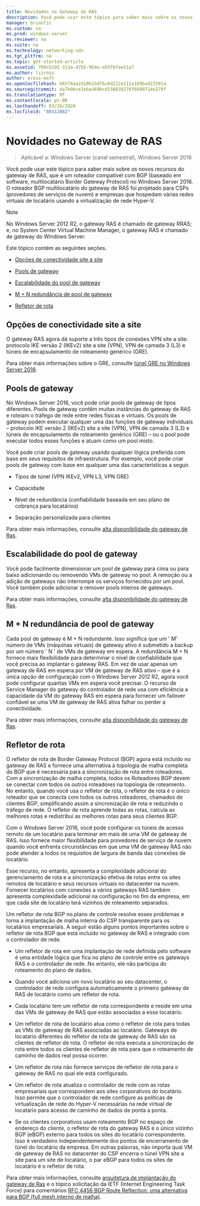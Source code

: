 ```yaml
---
title: Novidades no Gateway de RAS
description: Você pode usar este tópico para saber mais sobre os novos recursos do gateway de RAS, que é um roteador compatível com BGP (baseado em software, multilocatário Border Gateway Protocol) no Windows Server 2016.
manager: brianlic
ms.custom: na
ms.prod: windows-server
ms.reviewer: na
ms.suite: na
ms.technology: networking-sdn
ms.tgt_pltfrm: na
ms.topic: get-started-article
ms.assetid: 709cb192-313a-47b5-954e-eb5f6fee51a7
ms.author: lizross
author: eross-msft
ms.openlocfilehash: b65f4aa2d10b1bdf6c0d212a111a169bad23591a
ms.sourcegitcommit: da7b9bce1eba369bcd156639276f6899714e279f
ms.translationtype: MT
ms.contentlocale: pt-BR
ms.lasthandoff: 03/26/2020
ms.locfileid: "80312882"
---
```

# <a name="whats-new-in-ras-gateway"></a>Novidades no Gateway de RAS

>Aplicável a: Windows Server (canal semestral), Windows Server 2016

Você pode usar este tópico para saber mais sobre os novos recursos do gateway de RAS, que é um roteador compatível com BGP (baseado em software, multilocatário Border Gateway Protocol) no Windows Server 2016. O roteador BGP multilocatário do gateway de RAS foi projetado para CSPs (provedores de serviços de nuvem) e empresas que hospedam várias redes virtuais de locatário usando a virtualização de rede Hyper-V.  
  
> [!NOTE]  
> No Windows Server 2012 R2, o gateway RAS é chamado de gateway RRAS; e, no System Center Virtual Machine Manager, o gateway RAS é chamado de gateway do Windows Server.  
  
Este tópico contém as seguintes seções.  
  
-   [Opções de conectividade site a site](#bkmk_s2s)  
  
-   [Pools de gateway](#bkmk_pools)  
  
-   [Escalabilidade do pool de gateway](#bkmk_gps)  
  
-   [M + N redundância de pool de gateway](#bkmk_m)  
  
-   [Refletor de rota](#bkmk_rr)  
  
## <a name="site-to-site-connectivity-options"></a><a name="bkmk_s2s"></a>Opções de conectividade site a site  
O gateway RAS agora dá suporte a três tipos de conexões VPN site a site: protocolo IKE versão 2 (IKEv2) site a site (VPN), VPN de camada 3 (L3) e túneis de encapsulamento de roteamento genérico (GRE).  
  
Para obter mais informações sobre o GRE, consulte [túnel GRE no Windows Server 2016](../../../../remote/remote-access/ras-gateway/gre-tunneling-windows-server.md).  
  
## <a name="gateway-pools"></a><a name="bkmk_pools"></a>Pools de gateway  
No Windows Server 2016, você pode criar pools de gateway de tipos diferentes. Pools de gateway contêm muitas instâncias do gateway de RAS e roteiam o tráfego de rede entre redes físicas e virtuais. Os pools de gateway podem executar qualquer uma das funções de gateway individuais – protocolo IKE versão 2 (IKEv2) site a site (VPN), VPN de camada 3 (L3) e túneis de encapsulamento de roteamento genérico (GRE) – ou o pool pode executar todos esses funções e atuam como um pool misto.  
  
Você pode criar pools de gateway usando qualquer lógica preferida com base em seus requisitos de infraestrutura. Por exemplo, você pode criar pools de gateway com base em qualquer uma das características a seguir.  
  
-   Tipos de túnel (VPN IKEv2, VPN L3, VPN GRE)  
  
-   Capacidade  
  
-   Nível de redundância (confiabilidade baseada em seu plano de cobrança para locatários)  
  
-   Separação personalizada para clientes  
  
Para obter mais informações, consulte [alta disponibilidade do gateway de Ras](RAS-Gateway-High-Availability.md).  
  
## <a name="gateway-pool-scalability"></a><a name="bkmk_gps"></a>Escalabilidade do pool de gateway  
Você pode facilmente dimensionar um pool de gateway para cima ou para baixo adicionando ou removendo VMs de gateway no pool. A remoção ou a adição de gateways não interrompe os serviços fornecidos por um pool. Você também pode adicionar e remover pools inteiros de gateways.  
  
Para obter mais informações, consulte [alta disponibilidade do gateway de Ras](RAS-Gateway-High-Availability.md).  
  
## <a name="mn-gateway-pool-redundancy"></a><a name="bkmk_m"></a>M + N redundância de pool de gateway  
Cada pool de gateway é M + N redundante. Isso significa que um ' M' número de VMs (máquinas virtuais) de gateway ativo é submetido a backup por um número ' N ' de VMs de gateway em espera. A redundância M + N fornece mais flexibilidade para determinar o nível de confiabilidade que você precisa ao implantar o gateway RAS. Em vez de usar apenas um gateway de RAS em espera por VM de gateway de RAS ativo – que é a única opção de configuração com o Windows Server 2012 R2, agora você pode configurar quantas VMs em espera você precisar. O recurso de Service Manager do gateway do controlador de rede usa com eficiência a capacidade da VM do gateway RAS em espera para fornecer um failover confiável se uma VM de gateway de RAS ativa falhar ou perder a conectividade.  
  
Para obter mais informações, consulte [alta disponibilidade do gateway de Ras](RAS-Gateway-High-Availability.md).  
  
## <a name="route-reflector"></a><a name="bkmk_rr"></a>Refletor de rota  
O refletor de rota de Border Gateway Protocol (BGP) agora está incluído no gateway de RAS e fornece uma alternativa à topologia de malha completa do BGP que é necessária para a sincronização de rota entre roteadores. Com a sincronização de malha completa, todos os Roteadores BGP devem se conectar com todos os outros roteadores na topologia de roteamento. No entanto, quando você usa o refletor de rota, o refletor de rota é o único roteador que se conecta com todos os outros roteadores, chamados de clientes BGP, simplificando assim a sincronização de rota e reduzindo o tráfego de rede. O refletor de rota aprende todas as rotas, calcula as melhores rotas e redistribui as melhores rotas para seus clientes BGP.  
  
Com o Windows Server 2016, você pode configurar os túneis de acesso remoto de um locatário para terminar em mais de uma VM de gateway de RAS. Isso fornece maior flexibilidade para provedores de serviço de nuvem quando você enfrenta circunstâncias em que uma VM de gateway RAS não pode atender a todos os requisitos de largura de banda das conexões de locatário.  
  
Esse recurso, no entanto, apresenta a complexidade adicional do gerenciamento de rota e a sincronização efetiva de rotas entre os sites remotos de locatário e seus recursos virtuais no datacenter na nuvem. Fornecer locatários com conexões a vários gateways RAS também apresenta complexidade adicional na configuração no fim da empresa, em que cada site de locatário terá vizinhos de roteamento separados.  
  
Um refletor de rota BGP no plano de controle resolve esses problemas e torna a implantação de malha interna do CSP transparente para os locatários empresariais. A seguir estão alguns pontos importantes sobre o refletor de rota BGP que está incluído no gateway de RAS e integrado com o controlador de rede.  
  
-   Um refletor de rota em uma implantação de rede definida pelo software é uma entidade lógica que fica no plano de controle entre os gateways RAS e o controlador de rede. No entanto, ele não participa do roteamento do plano de dados.  
  
-   Quando você adiciona um novo locatário ao seu datacenter, o controlador de rede configura automaticamente o primeiro gateway de RAS de locatário como um refletor de rota.  
  
-   Cada locatário tem um refletor de rota correspondente e reside em uma das VMs de gateway de RAS que estão associadas a esse locatário.  
  
-   Um refletor de rota de locatário atua como o refletor de rota para todas as VMs de gateway de RAS associadas ao locatário. Gateways de locatário diferentes do refletor de rota de gateway de RAS são os clientes de refletor de rota. O refletor de rota executa a sincronização de rota entre todos os clientes de refletor de rota para que o roteamento de caminho de dados real possa ocorrer.  
  
-   Um refletor de rota não fornece serviços de refletor de rota para o gateway de RAS no qual ele está configurado.  
  
-   Um refletor de rota atualiza o controlador de rede com as rotas empresariais que correspondem aos sites corporativos do locatário. Isso permite que o controlador de rede configure as políticas de virtualização de rede do Hyper-V necessárias na rede virtual de locatário para acesso de caminho de dados de ponta a ponta.  
  
-   Se os clientes corporativos usam roteamento BGP no espaço de endereço do cliente, o refletor de rota do gateway RAS é o único vizinho BGP (eBGP) externo para todos os sites do locatário correspondente. Isso é verdadeiro independentemente dos pontos de encerramento de túnel do locatário da empresa. Em outras palavras, não importa qual VM de gateway de RAS no datacenter do CSP encerra o túnel VPN site a site para um site de locatário, o par eBGP para todos os sites de locatário é o refletor de rota.  
  
Para obter mais informações, consulte [arquitetura de implantação do gateway de Ras](RAS-Gateway-Deployment-Architecture.md) e o tópico solicitação da IETF (Internet Engineering Task Force) para comentários [RFC 4456 BGP Route Reflection: uma alternativa para BGP (full mesh interno de malha)](https://tools.ietf.org/html/rfc4456).  
  

